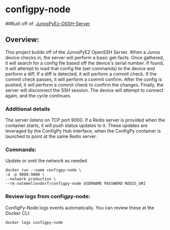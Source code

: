 # configpy-node
##Built off of:
[JunosPyEz-OSSH-Server](https://pypi.org/project/junospyez-ossh-server/)

## Overview:
This project builds off of the JunosPyEZ OpenSSH Server.
When a Junos device checks in, the server will perform a basic get-facts.
Once gathered, it will search for a config file based off the device's serial number.
If found, it will attempt to load that config file (set commands) to the device and perform a diff.
If a diff is detected, it will perform a commit check.
If the commit check passes, it will perform a commit confirm.
After the config is pushed, it will perform a commit check to confirm the changes.
Finally, the server will disconnect the SSH session.
The device will attempt to connect again, and the cycle continues.

### Additional details
The server listens on TCP port 9000.
If a Redis server is provided when the container starts, it will push status updates to it.
These updates are leveraged by the ConfigPy Hub interface, when the ConfigPy container is launched to point at the same Redis server.

### Commands:
Update or omit the network as needed
```
docker run --name configpy-node \
-d -p 9000:9000 \
--network production \
--rm natemellendorf/configpy-node USERNAME PASSWORD REDIS_URI
```

### Review logs from configpy-node:
ConfigPy-Node logs events automatically.
You can review these at the Docker CLI:
```
docker logs configpy-node
```
